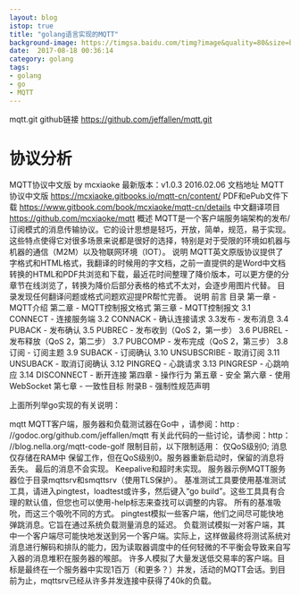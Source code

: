 ```yaml
---
layout: blog
istop: true
title: "golang语言实现的MQTT"
background-image: https://timgsa.baidu.com/timg?image&quality=80&size=b9999_10000&sec=1502911386359&di=3d6ee92a0e96f80e296ace5e1be53d01&imgtype=0&src=http%3A%2F%2Fpic.w2bc.com%2Fupload%2F201703%2F23%2F201703231530048636.jpg
date:  2017-08-18 00:36:14
category: golang
tags:
- golang
- go
- MQTT
---
```



mqtt.git github链接  https://github.com/jeffallen/mqtt.git

# 协议分析

MQTT协议中文版 by mcxiaoke 
最新版本：v1.0.3 2016.02.06 
文档地址
MQTT协议中文版 https://mcxiaoke.gitbooks.io/mqtt-cn/content/
PDF和ePub文件下载 https://www.gitbook.com/book/mcxiaoke/mqtt-cn/details
中文翻译项目 https://github.com/mcxiaoke/mqtt
概述 MQTT是一个客户端服务端架构的发布/订阅模式的消息传输协议。它的设计思想是轻巧，开放，简单，规范，易于实现。这些特点使得它对很多场景来说都是很好的选择，特别是对于受限的环境如机器与机器的通信（M2M）以及物联网环境（IOT）。
说明
MQTT英文原版协议提供了字格式和HTML格式，我翻译的时候用的字文档，之前一直提供的是Word中文档转换的HTML和PDF共浏览和下载，最近花时间整理了降价版本，可以更方便的分章节在线浏览了，转换为降价后部分表格的格式不太对，会逐步用图片代替。
目录发现任何翻译问题或格式问题欢迎提PR帮忙完善。
说明
前言
目录
第一章 - MQTT介绍
第二章 - MQTT控制报文格式
第三章 - MQTT控制报文
3.1 CONNECT - 连接服务端
3.2 CONNACK - 确认连接请求
3.3发布 - 发布消息
3.4 PUBACK - 发布确认
3.5 PUBREC - 发布收到（QoS 2，第一步）
3.6 PUBREL - 发布释放（QoS 2，第二步）
3.7 PUBCOMP - 发布完成（QoS 2，第三步）
3.8订阅 - 订阅主题
3.9 SUBACK - 订阅确认
3.10 UNSUBSCRIBE - 取消订阅
3.11 UNSUBACK - 取消订阅确认
3.12 PINGREQ - 心跳请求
3.13 PINGRESP - 心跳响应
3.14 DISCONNECT - 断开连接
第四章 - 操作行为
第五章 - 安全
第六章 - 使用WebSocket
第七章 - 一致性目标
附录B - 强制性规范声明



上面所列举go实现的有关说明：

mqtt MQTT客户端，服务器和负载测试器在Go中
，请参阅：http : //godoc.org/github.com/jeffallen/mqtt
有关此代码的一些讨论，请参阅：http： //blog.nella.org/mqtt-code-golf 
限制目前，以下限制适用：
仅QoS级别0; 消息仅存储在RAM中
保留工作，但在QoS级别0。服务器重新启动时，保留的消息将丢失。
最后的消息不会实现。
Keepalive和超时未实现。
服务器示例MQTT服务器位于目录mqttsrv和smqttsrv（使用TLS保护）。
基准测试工具要使用基准测试工具，请进入pingtest，loadtest或许多，然后键入“go build”。这些工具具有合理的默认值，但您也可以使用-help标志来查找可以调整的内容。
所有的基准吸吮，而这三个吸吮不同的方式。
pingtest模拟一些客户端，他们之间尽可能快地弹跳消息。它旨在通过系统负载测量消息的延迟。
负载测试模拟一对客户端，其中一个客户端尽可能快地发送到另一个客户端。实际上，这样做最终将测试系统对消息进行解码和排队的能力，因为读取器调度中的任何轻微的不平衡会导致来自写入器的消息堆积在服务器的喉部。
许多人模拟了大量发送低交易率的客户端。目标是最终在一个服务器中实现1百万（和更多？）并发，活动的MQTT会话。到目前为止，mqttsrv已经从许多并发连接中获得了40k的负载。

